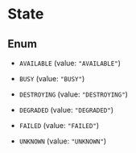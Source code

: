 

# State

## Enum


* `AVAILABLE` (value: `"AVAILABLE"`)

* `BUSY` (value: `"BUSY"`)

* `DESTROYING` (value: `"DESTROYING"`)

* `DEGRADED` (value: `"DEGRADED"`)

* `FAILED` (value: `"FAILED"`)

* `UNKNOWN` (value: `"UNKNOWN"`)


